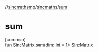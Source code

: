 //[sincmathsmp](../../index.md)/[sincmaths](index.md)/[sum](sum.md)

# sum

[common]\
fun [SincMatrix](-sinc-matrix/index.md).[sum](sum.md)(dim: [Int](https://kotlinlang.org/api/latest/jvm/stdlib/kotlin/-int/index.html) = 1): [SincMatrix](-sinc-matrix/index.md)
